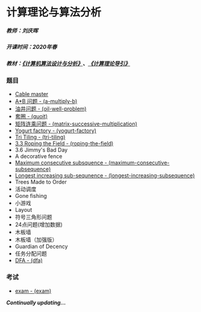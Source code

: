 # 计算理论与算法分析

##### 教师：刘庆晖

##### 开课时间：2020年春

##### 教材：[《计算机算法设计与分析》](https://book.douban.com/subject/10532384/)、[《计算理论导引》](https://book.douban.com/subject/1852515/)

### 题目

- [Cable master](https://github.com/Hyperzsb/BIT/tree/master/2020/computation-theory-and-algorithm-analysis/cable-master)
- [A*B 问题 - (a-multiply-b)](https://github.com/Hyperzsb/BIT/tree/master/2020/computation-theory-and-algorithm-analysis/a-multiply-b)
- [油井问题 - (oil-well-problem)](https://github.com/Hyperzsb/BIT/tree/master/2020/computation-theory-and-algorithm-analysis/oil-well-problem)
- [套圈 - (quoit)](https://github.com/Hyperzsb/BIT/tree/master/2020/computation-theory-and-algorithm-analysis/quoit)
- [矩阵连乘问题 - (matrix-successive-multiplication)](https://github.com/Hyperzsb/BIT/tree/master/2020/computation-theory-and-algorithm-analysis/matrix-successive-multiplication)
- [Yogurt factory - (yogurt-factory)](https://github.com/Hyperzsb/BIT/tree/master/2020/computation-theory-and-algorithm-analysis/yogurt-factory)
- [Tri Tiling - (tri-tiling)](https://github.com/Hyperzsb/BIT/tree/master/2020/computation-theory-and-algorithm-analysis/tri-tiling)
- [3.3 Roping the Field - (roping-the-field)](https://github.com/Hyperzsb/BIT/tree/master/2020/computation-theory-and-algorithm-analysis/roping-the-field)
- 3.6 Jimmy's Bad Day
- A decorative fence
- [Maximum consecutive subsquence - (maximum-consecutive-subsequence)](https://github.com/Hyperzsb/BIT/tree/master/2020/computation-theory-and-algorithm-analysis/maximum-consecutive-subsequence)
- [Longest increasing sub-sequnence - (longest-increasing-subsequence)](https://github.com/Hyperzsb/BIT/tree/master/2020/computation-theory-and-algorithm-analysis/longest-increasing-subsequence)
- Trees Made to Order
- 活动调度
- Gone fishing
- 小游戏
- Layout
- 符号三角形问题
- 24点问题(增加数据)
- 木板墙
- 木板墙（加强版）
- Guardian of Decency
- 任务分配问题
- [DFA - (dfa)](https://github.com/Hyperzsb/BIT/tree/master/2020/computation-theory-and-algorithm-analysis/dfa)

### 考试

- [exam - (exam)](https://github.com/Hyperzsb/BIT/tree/master/2020/computation-theory-and-algorithm-analysis/exam)

***Continually updating...***